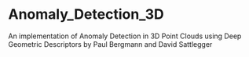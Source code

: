 # Anomaly_Detection_3D
An implementation of Anomaly Detection in 3D Point Clouds using Deep Geometric Descriptors by Paul Bergmann and David Sattlegger
